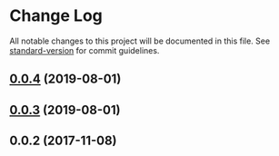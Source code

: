 # Change Log

All notable changes to this project will be documented in this file. See [standard-version](https://github.com/conventional-changelog/standard-version) for commit guidelines.

<a name="0.0.4"></a>
## [0.0.4](https://github.com/slavakisel/react-popover-component/compare/v0.0.3...v0.0.4) (2019-08-01)



<a name="0.0.3"></a>
## [0.0.3](https://github.com/slavakisel/react-popover-component/compare/v0.0.2...v0.0.3) (2019-08-01)



<a name="0.0.2"></a>
## 0.0.2 (2017-11-08)
